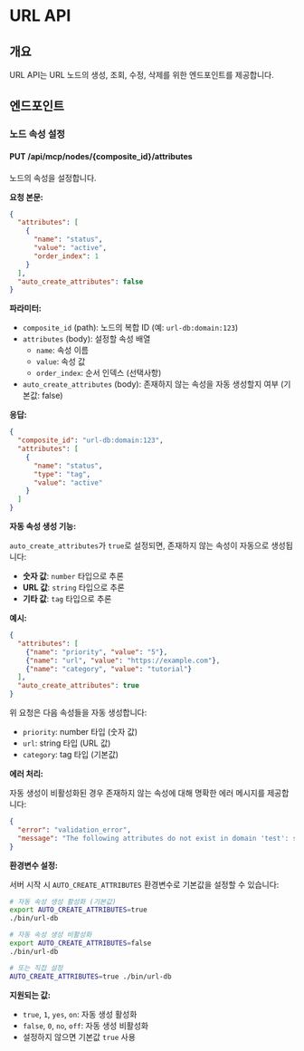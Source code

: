 # URL API

## 개요

URL API는 URL 노드의 생성, 조회, 수정, 삭제를 위한 엔드포인트를 제공합니다.

## 엔드포인트

### 노드 속성 설정

#### PUT /api/mcp/nodes/{composite_id}/attributes

노드의 속성을 설정합니다.

**요청 본문:**
```json
{
  "attributes": [
    {
      "name": "status",
      "value": "active",
      "order_index": 1
    }
  ],
  "auto_create_attributes": false
}
```

**파라미터:**
- `composite_id` (path): 노드의 복합 ID (예: `url-db:domain:123`)
- `attributes` (body): 설정할 속성 배열
  - `name`: 속성 이름
  - `value`: 속성 값
  - `order_index`: 순서 인덱스 (선택사항)
- `auto_create_attributes` (body): 존재하지 않는 속성을 자동 생성할지 여부 (기본값: false)

**응답:**
```json
{
  "composite_id": "url-db:domain:123",
  "attributes": [
    {
      "name": "status",
      "type": "tag",
      "value": "active"
    }
  ]
}
```

**자동 속성 생성 기능:**

`auto_create_attributes`가 `true`로 설정되면, 존재하지 않는 속성이 자동으로 생성됩니다:

- **숫자 값**: `number` 타입으로 추론
- **URL 값**: `string` 타입으로 추론  
- **기타 값**: `tag` 타입으로 추론

**예시:**
```json
{
  "attributes": [
    {"name": "priority", "value": "5"},
    {"name": "url", "value": "https://example.com"},
    {"name": "category", "value": "tutorial"}
  ],
  "auto_create_attributes": true
}
```

위 요청은 다음 속성들을 자동 생성합니다:
- `priority`: number 타입 (숫자 값)
- `url`: string 타입 (URL 값)
- `category`: tag 타입 (기본값)

**에러 처리:**

자동 생성이 비활성화된 경우 존재하지 않는 속성에 대해 명확한 에러 메시지를 제공합니다:

```json
{
  "error": "validation_error",
  "message": "The following attributes do not exist in domain 'test': status, priority. You can either:\n1. Create them manually using create_domain_attribute\n2. Use set_node_attributes_with_auto_create to create them automatically\n3. Use set_node_attributes with auto_create_attributes=true"
}
```

**환경변수 설정:**

서버 시작 시 `AUTO_CREATE_ATTRIBUTES` 환경변수로 기본값을 설정할 수 있습니다:

```bash
# 자동 속성 생성 활성화 (기본값)
export AUTO_CREATE_ATTRIBUTES=true
./bin/url-db

# 자동 속성 생성 비활성화
export AUTO_CREATE_ATTRIBUTES=false
./bin/url-db

# 또는 직접 설정
AUTO_CREATE_ATTRIBUTES=true ./bin/url-db
```

**지원되는 값:**
- `true`, `1`, `yes`, `on`: 자동 생성 활성화
- `false`, `0`, `no`, `off`: 자동 생성 비활성화
- 설정하지 않으면 기본값 `true` 사용